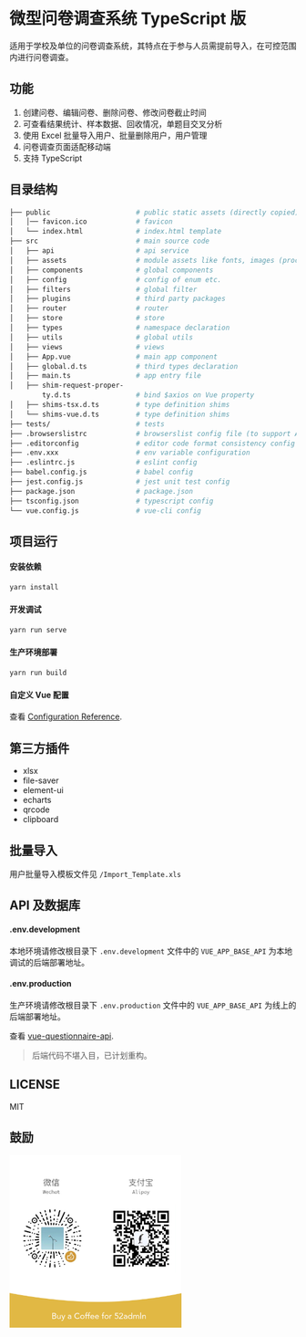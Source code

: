 # 微型问卷调查系统 TypeScript 版

适用于学校及单位的问卷调查系统，其特点在于参与人员需提前导入，在可控范围内进行问卷调查。

## 功能
1. 创建问卷、编辑问卷、删除问卷、修改问卷截止时间
2. 可查看结果统计、样本数据、回收情况，单题目交叉分析
3. 使用 Excel 批量导入用户、批量删除用户，用户管理
4. 问卷调查页面适配移动端
5. 支持 TypeScript

## 目录结构

```bash
├── public                     # public static assets (directly copied)
│   │── favicon.ico            # favicon
│   └── index.html             # index.html template
├── src                        # main source code
│   ├── api                    # api service
│   ├── assets                 # module assets like fonts, images (processed by webpack)
│   ├── components             # global components
│   ├── config                 # config of enum etc.
│   ├── filters                # global filter
│   ├── plugins                # third party packages
│   ├── router                 # router
│   ├── store                  # store
│   ├── types                  # namespace declaration
│   ├── utils                  # global utils
│   ├── views                  # views
│   ├── App.vue                # main app component
│   ├── global.d.ts            # third types declaration
│   ├── main.ts                # app entry file
│   ├── shim-request-proper-
        ty.d.ts                # bind $axios on Vue property
│   ├── shims-tsx.d.ts         # type definition shims
│   └── shims-vue.d.ts         # type definition shims
├── tests/                     # tests
├── .browserslistrc            # browserslist config file (to support Autoprefixer)
├── .editorconfig              # editor code format consistency config
├── .env.xxx                   # env variable configuration
├── .eslintrc.js               # eslint config
├── babel.config.js            # babel config
├── jest.config.js             # jest unit test config
├── package.json               # package.json
├── tsconfig.json              # typescript config
└── vue.config.js              # vue-cli config
```

## 项目运行

#### 安装依赖

```bash
yarn install
```

#### 开发调试

```bash
yarn run serve
```

#### 生产环境部署

```bash
yarn run build
```

#### 自定义 Vue 配置

查看 [Configuration Reference](https://cli.vuejs.org/config/). 

## 第三方插件

- xlsx
- file-saver
- element-ui
- echarts
- qrcode
- clipboard

## 批量导入

用户批量导入模板文件见 `/Import_Template.xls`

## API 及数据库

#### .env.development

本地环境请修改根目录下 `.env.development` 文件中的 `VUE_APP_BASE_API` 为本地调试的后端部署地址。

#### .env.production

生产环境请修改根目录下 `.env.production` 文件中的 `VUE_APP_BASE_API` 为线上的后端部署地址。

查看 [vue-questionnaire-api](https://github.com/52admln/vue-questionnaire-api). 

> 后端代码不堪入目，已计划重构。


## LICENSE

MIT

## 鼓励

<img src="https://raw.githubusercontent.com/52admln/static-images/master/img/donate.png" width="60%" />
